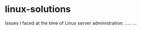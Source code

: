linux-solutions
===============

Issues I faced at the time of Linux server administration.
.....
...
